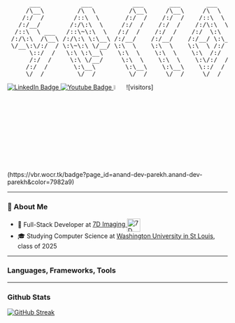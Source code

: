 <pre>
      ___           ___           ___       ___       ___     
     /\__\         /\  \         /\__\     /\__\     /\  \    
    /:/  /        /::\  \       /:/  /    /:/  /    /::\  \   
   /:/__/        /:/\:\  \     /:/  /    /:/  /    /:/\:\  \  
  /::\  \ ___   /::\~\:\  \   /:/  /    /:/  /    /:/  \:\  \ 
 /:/\:\  /\__\ /:/\:\ \:\__\ /:/__/    /:/__/    /:/__/ \:\__\
 \/__\:\/:/  / \:\~\:\ \/__/ \:\  \    \:\  \    \:\  \ /:/  /
      \::/  /   \:\ \:\__\    \:\  \    \:\  \    \:\  /:/  / 
      /:/  /     \:\ \/__/     \:\  \    \:\  \    \:\/:/  /  
     /:/  /       \:\__\        \:\__\    \:\__\    \::/  /   
     \/__/         \/__/         \/__/     \/__/     \/__/     
</pre>
<div id="badges">
  <a href="https://www.linkedin.com/in/anand-parekh-6221a623a/">
    <img src="https://img.shields.io/badge/LinkedIn-blue?style=for-the-badge&logo=linkedin&logoColor=white" alt="LinkedIn Badge"/>
  </a>
  <a href="https://www.youtube.com/@anandp2771/videos">
    <img src="https://img.shields.io/badge/YouTube-red?style=for-the-badge&logo=youtube&logoColor=white" alt="Youtube Badge"/>
  </a>
  <img src="https://media.giphy.com/media/hvRJCLFzcasrR4ia7z/giphy.gif" width="5%">
  ![visitors](https://vbr.wocr.tk/badge?page_id=anand-dev-parekh.anand-dev-parekh&color=7982a9)
</div>

---
### :book: About Me
- 💼 Full-Stack Developer at <a href="https://www.7d-imaging.com/">7D Imaging <img src="https://avatars.githubusercontent.com/u/78103914?s=200&v=4" height="30em" align="center" alt="7D Imaging" title="7D Imaging"/></a>
- 🎓 Studying Computer Science at <a href="https://wustl.edu/">Washington University in St Louis</a>, class of 2025

---
### Languages, Frameworks, Tools

---
### Github Stats
[![GitHub Streak](http://github-readme-streak-stats.herokuapp.com?user=anand-dev-parekh&theme=tokyonight)](https://git.io/streak-stats)
